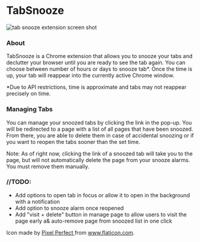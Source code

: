 # TabSnooze

<img src="https://res.cloudinary.com/dp6beg5nw/image/upload/c_crop,w_198/v1547424641/tab-snooze_hhcjqh.png" alt="tab snooze extension screen shot">

### About

TabSnooze is a Chrome extension that allows you to snooze your tabs and declutter your browser until you are ready to see the tab again. You can choose between number of hours or days to snooze tab\*. Once the time is up, your tab will reappear into the currently active Chrome window.

\*Due to API restrictions, time is approximate and tabs may not reappear precisely on time.

### Managing Tabs

You can manage your snoozed tabs by clicking the link in the pop-up. You will be redirected to a page with a list of all pages that have been snoozed. From there, you are able to delete them in case of accidental snoozing or if you want to reopen the tabs sooner than the set time.

Note: As of right now, clicking the link of a snoozed tab will take you to the page, but will not automatically delete the page from your snooze alarms. You must remove them manually.

### //TODO:

- Add options to open tab in focus or allow it to open in the background with a notification
- Add option to snooze alarm once reopened
- Add "visit + delete" button in manage page to allow users to visit the page early a& auto-remove page from snoozed list in one click

Icon made by <a href="https://icon54.com/" title="Pixel Perfect">Pixel Perfect </a>from www.flaticon.com.
